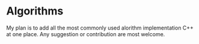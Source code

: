# Algorithms

My plan is to add all the most commonly used alorithm implementation C++ at one place. Any suggestion or contribution are most welcome.

